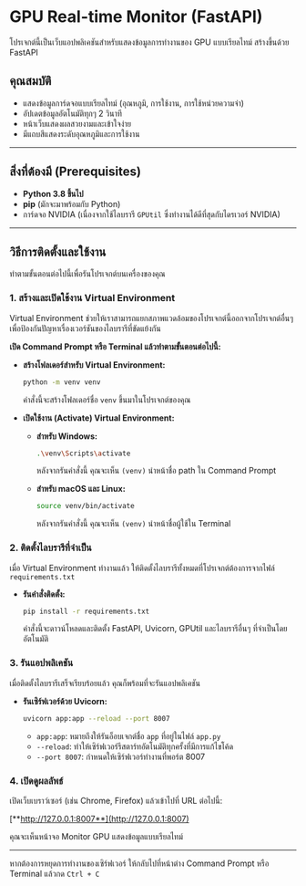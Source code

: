 # GPU Real-time Monitor (FastAPI)

โปรเจกต์นี้เป็นเว็บแอปพลิเคชันสำหรับแสดงข้อมูลการทำงานของ GPU แบบเรียลไทม์ สร้างขึ้นด้วย FastAPI

## คุณสมบัติ
- แสดงข้อมูลการ์ดจอแบบเรียลไทม์ (อุณหภูมิ, การใช้งาน, การใช้หน่วยความจำ)
- อัปเดตข้อมูลอัตโนมัติทุกๆ 2 วินาที
- หน้าเว็บแสดงผลสวยงามและเข้าใจง่าย
- มีแถบสีแสดงระดับอุณหภูมิและการใช้งาน

---

## สิ่งที่ต้องมี (Prerequisites)
- **Python 3.8 ขึ้นไป**
- **pip** (มักจะมาพร้อมกับ Python)
- การ์ดจอ NVIDIA (เนื่องจากใช้ไลบรารี `GPUtil` ซึ่งทำงานได้ดีที่สุดกับไดรเวอร์ NVIDIA)

---

## วิธีการติดตั้งและใช้งาน

ทำตามขั้นตอนต่อไปนี้เพื่อรันโปรเจกต์บนเครื่องของคุณ

### 1. สร้างและเปิดใช้งาน Virtual Environment

Virtual Environment ช่วยให้เราสามารถแยกสภาพแวดล้อมของโปรเจกต์นี้ออกจากโปรเจกต์อื่นๆ เพื่อป้องกันปัญหาเรื่องเวอร์ชันของไลบรารีที่ขัดแย้งกัน

**เปิด Command Prompt หรือ Terminal แล้วทำตามขั้นตอนต่อไปนี้:**

- **สร้างโฟลเดอร์สำหรับ Virtual Environment:**
  ```bash
  python -m venv venv
  ```
  คำสั่งนี้จะสร้างโฟลเดอร์ชื่อ `venv` ขึ้นมาในโปรเจกต์ของคุณ

- **เปิดใช้งาน (Activate) Virtual Environment:**

  - **สำหรับ Windows:**
    ```bash
    .\venv\Scripts\activate
    ```
    หลังจากรันคำสั่งนี้ คุณจะเห็น `(venv)` นำหน้าชื่อ path ใน Command Prompt

  - **สำหรับ macOS และ Linux:**
    ```bash
    source venv/bin/activate
    ```
    หลังจากรันคำสั่งนี้ คุณจะเห็น `(venv)` นำหน้าชื่อผู้ใช้ใน Terminal

### 2. ติดตั้งไลบรารีที่จำเป็น

เมื่อ Virtual Environment ทำงานแล้ว ให้ติดตั้งไลบรารีทั้งหมดที่โปรเจกต์ต้องการจากไฟล์ `requirements.txt`

- **รันคำสั่งติดตั้ง:**
  ```bash
  pip install -r requirements.txt
  ```
  คำสั่งนี้จะดาวน์โหลดและติดตั้ง FastAPI, Uvicorn, GPUtil และไลบรารีอื่นๆ ที่จำเป็นโดยอัตโนมัติ

### 3. รันแอปพลิเคชัน

เมื่อติดตั้งไลบรารีเสร็จเรียบร้อยแล้ว คุณก็พร้อมที่จะรันแอปพลิเคชัน

- **รันเซิร์ฟเวอร์ด้วย Uvicorn:**
  ```bash
  uvicorn app:app --reload --port 8007
  ```
  - `app:app`: หมายถึงให้รันอ็อบเจกต์ชื่อ `app` ที่อยู่ในไฟล์ `app.py`
  - `--reload`: ทำให้เซิร์ฟเวอร์รีสตาร์ทอัตโนมัติทุกครั้งที่มีการแก้ไขโค้ด
  - `--port 8007`: กำหนดให้เซิร์ฟเวอร์ทำงานที่พอร์ต 8007

### 4. เปิดดูผลลัพธ์

เปิดเว็บเบราว์เซอร์ (เช่น Chrome, Firefox) แล้วเข้าไปที่ URL ต่อไปนี้:

[**http://127.0.0.1:8007**](http://127.0.0.1:8007)

คุณจะเห็นหน้าจอ Monitor GPU แสดงข้อมูลแบบเรียลไทม์

---

หากต้องการหยุดการทำงานของเซิร์ฟเวอร์ ให้กลับไปที่หน้าต่าง Command Prompt หรือ Terminal แล้วกด `Ctrl + C`
